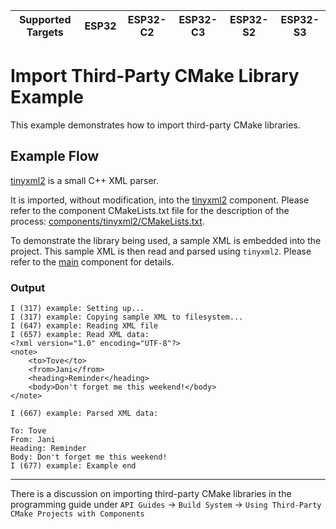 | Supported Targets | ESP32 | ESP32-C2 | ESP32-C3 | ESP32-S2 | ESP32-S3 |
| ----------------- | ----- | -------- | -------- | -------- | -------- |

# Import Third-Party CMake Library Example

This example demonstrates how to import third-party CMake libraries.

## Example Flow

[tinyxml2](https://github.com/leethomason/tinyxml2) is a small C++ XML parser.

It is imported, without modification, into the [tinyxml2](components/tinyxml2/) component. Please refer to the component CMakeLists.txt file for the description of the process: [components/tinyxml2/CMakeLists.txt](components/tinyxml2/CMakeLists.txt).

To demonstrate the library being used, a sample XML is embedded into the project. This sample XML is then read and parsed using `tinyxml2`. Please refer to the [main](main/) component for details.

### Output

```
I (317) example: Setting up...
I (317) example: Copying sample XML to filesystem...
I (647) example: Reading XML file
I (657) example: Read XML data:
<?xml version="1.0" encoding="UTF-8"?>
<note>
    <to>Tove</to>
    <from>Jani</from>
    <heading>Reminder</heading>
    <body>Don't forget me this weekend!</body>
</note>

I (667) example: Parsed XML data:

To: Tove
From: Jani
Heading: Reminder
Body: Don't forget me this weekend!
I (677) example: Example end
```
---

There is a discussion on importing third-party CMake libraries in the programming guide under `API Guides` -> `Build System` -> `Using Third-Party CMake Projects with Components`
